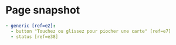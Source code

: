 # Page snapshot

```yaml
- generic [ref=e2]:
  - button "Touchez ou glissez pour piocher une carte" [ref=e7]
  - status [ref=e38]
```